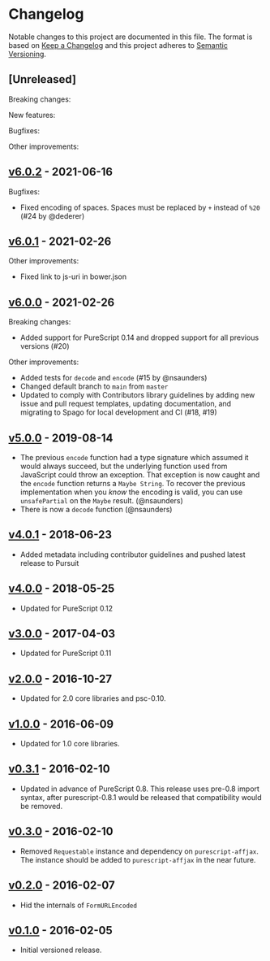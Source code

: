 # Changelog

Notable changes to this project are documented in this file. The format is based on [Keep a Changelog](https://keepachangelog.com/en/1.0.0/) and this project adheres to [Semantic Versioning](https://semver.org/spec/v2.0.0.html).

## [Unreleased]

Breaking changes:

New features:

Bugfixes:

Other improvements:

## [v6.0.2](https://github.com/purescript-contrib/purescript-form-urlencoded/releases/tag/v6.0.2) - 2021-06-16

Bugfixes:
- Fixed encoding of spaces. Spaces must be replaced by `+` instead of `%20` (#24 by @dederer)

## [v6.0.1](https://github.com/purescript-contrib/purescript-form-urlencoded/releases/tag/v6.0.1) - 2021-02-26

Other improvements:
- Fixed link to js-uri in bower.json

## [v6.0.0](https://github.com/purescript-contrib/purescript-form-urlencoded/releases/tag/v6.0.0) - 2021-02-26

Breaking changes:
- Added support for PureScript 0.14 and dropped support for all previous versions (#20)

Other improvements:
- Added tests for `decode` and `encode` (#15 by @nsaunders)
- Changed default branch to `main` from `master`
- Updated to comply with Contributors library guidelines by adding new issue and pull request templates, updating documentation, and migrating to Spago for local development and CI (#18, #19)

## [v5.0.0](https://github.com/purescript-contrib/purescript-form-urlencoded/releases/tag/v5.0.0) - 2019-08-14

- The previous `encode` function had a type signature which assumed it would always succeed, but the underlying function used from JavaScript could throw an exception. That exception is now caught and the `encode` function returns a `Maybe String`. To recover the previous implementation when you _know_ the encoding is valid, you can use `unsafePartial` on the `Maybe` result. (@nsaunders)
- There is now a `decode` function (@nsaunders)

## [v4.0.1](https://github.com/purescript-contrib/purescript-form-urlencoded/releases/tag/v4.0.1) - 2018-06-23

- Added metadata including contributor guidelines and pushed latest release to Pursuit

## [v4.0.0](https://github.com/purescript-contrib/purescript-form-urlencoded/releases/tag/v4.0.0) - 2018-05-25

- Updated for PureScript 0.12

## [v3.0.0](https://github.com/purescript-contrib/purescript-form-urlencoded/releases/tag/v3.0.0) - 2017-04-03

- Updated for PureScript 0.11

## [v2.0.0](https://github.com/purescript-contrib/purescript-form-urlencoded/releases/tag/v2.0.0) - 2016-10-27

- Updated for 2.0 core libraries and psc-0.10.

## [v1.0.0](https://github.com/purescript-contrib/purescript-form-urlencoded/releases/tag/v1.0.0) - 2016-06-09

- Updated for 1.0 core libraries.

## [v0.3.1](https://github.com/purescript-contrib/purescript-form-urlencoded/releases/tag/v0.3.1) - 2016-02-10

- Updated in advance of PureScript 0.8. This release uses pre-0.8 import syntax, after purescript-0.8.1 would be released that compatibility would be removed.

## [v0.3.0](https://github.com/purescript-contrib/purescript-form-urlencoded/releases/tag/v0.3.0) - 2016-02-10

- Removed `Requestable` instance and dependency on `purescript-affjax`.
  The instance should be added to `purescript-affjax` in the near future.

## [v0.2.0](https://github.com/purescript-contrib/purescript-form-urlencoded/releases/tag/v0.2.0) - 2016-02-07

- Hid the internals of `FormURLEncoded`

## [v0.1.0](https://github.com/purescript-contrib/purescript-form-urlencoded/releases/tag/v0.1.0) - 2016-02-05

- Initial versioned release.
